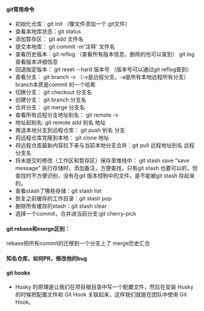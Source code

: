 #### git常用命令
* 初始化仓库：git init （像文件添加一个.git文件）
* 查看本地库状态：git status
* 添加暂存区： git add 文件名
* 提交本地库： git commit -m'注释' 文件名
* 查看历史版本：git reflog （查看所有版本信息，删除的也可以查到）  git log 查看版本详细信息
* 回退指定版本： git reset --hard 版本号  （版本号可以通过git reflog查到）
* 查看分支： git branch -v （-v是远程分支，-a是所有本地远程所有分支）branch本质是commit 的一个哈希
* 切换分支： git checkout 分支名
* 创建分支： git branch 分支名
* 合并分支： git merge 分支名
* 查看所有远程分支地址别名： git remote -v
* 地址起别名: git remote add 别名 地址
* 推送本地分支到远程仓库： git push 别名 分支
* 将远程仓库克隆到本地： git clone 地址
* 将远程仓库最新内容拉下来与当前本地分支合并：git pull 远程地址别名 远程分支名
* 将未提交的修改（工作区和暂存区）保存至堆栈中： git stash save "save message" 执行存储时，添加备注，方便查找，只有git stash 也要可以的，但查找时不方便识别，没有在git 版本控制中的文件，是不能被git stash 存起来的。
* 查看stash了哪些存储：git stash list 
* 恢复之前缓存的工作目录：git stash pop
* 删除所有缓存的stash：git stash clear
* 选择一个commit，合并进当前分支:git cherry-pick <commitHash>

#### git rebase和merge区别：
rebase把所有commit的迁移到一个分支上了
merge历史汇合

#### 知名仓库，如何PR，修改他的bug

#### git hooks
* Husky 的原理是让我们在项目根目录中写一个配置文件，然后在安装 Husky的时候把配置文件和 Git Hook 关联起来，这样我们就能在团队中使用 Git Hook。